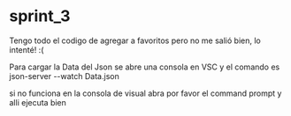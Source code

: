 # sprint_3
Tengo todo el codigo de agregar a favoritos pero no me salió bien, lo intenté! :(

Para cargar la Data del Json se abre una consola en VSC y el comando es json-server --watch Data.json

si no funciona en la consola de visual abra por favor el command prompt y alli ejecuta bien
